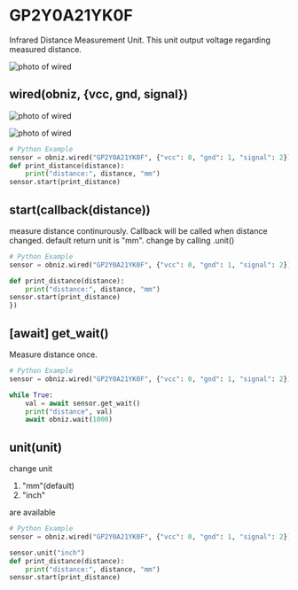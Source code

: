 # GP2Y0A21YK0F
Infrared Distance Measurement Unit.
This unit output voltage regarding measured distance.

![photo of wired](./image.gif)

## wired(obniz, {vcc, gnd, signal})

![photo of wired](./image.jpg)

![photo of wired](./wired.png)

```Python
# Python Example
sensor = obniz.wired("GP2Y0A21YK0F", {"vcc": 0, "gnd": 1, "signal": 2})
def print_distance(distance):
    print("distance:", distance, "mm")
sensor.start(print_distance)
```

## start(callback(distance))
measure distance continurously.
Callback will be called when distance changed.
default return unit is "mm". change by calling .unit()
```Python
# Python Example
sensor = obniz.wired("GP2Y0A21YK0F", {"vcc": 0, "gnd": 1, "signal": 2})

def print_distance(distance):
    print("distance:", distance, "mm")
sensor.start(print_distance)
})
```

## [await] get_wait()

Measure distance once.

```Python
# Python Example
sensor = obniz.wired("GP2Y0A21YK0F", {"vcc": 0, "gnd": 1, "signal": 2})

while True:
    val = await sensor.get_wait()
    print("distance", val)
    await obniz.wait(1000)
```
    
## unit(unit)
change unit

1. "mm"(default)
2. "inch"

are available

```Python
# Python Example
sensor = obniz.wired("GP2Y0A21YK0F", {"vcc": 0, "gnd": 1, "signal": 2})

sensor.unit("inch")
def print_distance(distance):
    print("distance:", distance, "mm")
sensor.start(print_distance)
```